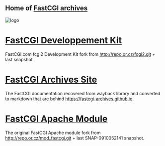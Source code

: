 ## Home of [FastCGI archives](https://fastcgi-archives.github.io/)

![logo](https://raw.githubusercontent.com/FastCGI-Archives/fastcgi-archives.github.io/master/images/litespeed-screenshot.jpg)

# [FastCGI Developpement Kit](https://github.com/FastCGI-Archives/fcgi2)

FastCGI.com fcgi2 Development Kit fork from http://repo.or.cz/fcgi2.git + last snapshot 

# [FastCGI Archives Site](https://github.com/FastCGI-Archives/fastcgi-archives.github.io)

The FastCGI documentation recovered from wayback library and converted to markdown that are behind https://fastcgi-archives.github.io.

# [FastCGI Apache Module](https://github.com/FastCGI-Archives/mod_fastcgi)

The original FastCGI Apache module fork from http://repo.or.cz/mod_fastcgi.git + last SNAP-0910052141 snapshot.
